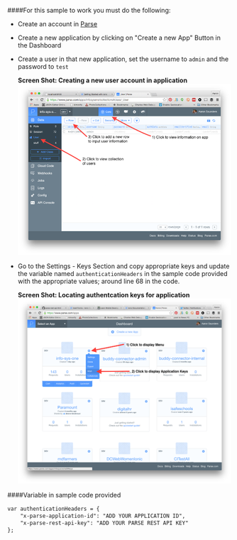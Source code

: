 ####For this sample to work you must do the following:

+ Create an account in [Parse](https://www.parse.com/apps)
+ Create a new application by clicking on "Create a new App" Button in the Dashboard
+ Create a user in that new application, set the username to `admin` and the password to `test`

    **Screen Shot: Creating a new user account in application**
![alt tag](https://raw.githubusercontent.com/aaronksaunders/info-rest-api-ionic-sample/master/screenshots/Screenshot-Add-A-User.png)
+ Go to the Settings - Keys Section and copy appropriate keys and update the variable named `authenticationHeaders` in the sample code provided with the appropriate values; around line 68 in the code.

    **Screen Shot: Locating authentcation keys for application**
![alt tag](https://raw.githubusercontent.com/aaronksaunders/info-rest-api-ionic-sample/master/screenshots/Screenshot-Show-App-Keys.png)

####Variable in sample code provided

    var authenticationHeaders = {
        "x-parse-application-id": "ADD YOUR APPLICATION ID",
        "x-parse-rest-api-key": "ADD YOUR PARSE REST API KEY"
    };
